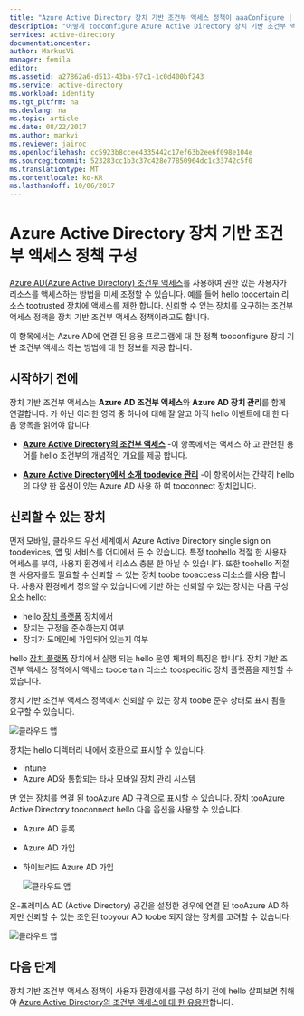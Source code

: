 ```yaml
---
title: "Azure Active Directory 장치 기반 조건부 액세스 정책이 aaaConfigure | Microsoft Docs"
description: "어떻게 tooconfigure Azure Active Directory 장치 기반 조건부 액세스 정책에 알아봅니다."
services: active-directory
documentationcenter: 
author: MarkusVi
manager: femila
editor: 
ms.assetid: a27862a6-d513-43ba-97c1-1c0d400bf243
ms.service: active-directory
ms.workload: identity
ms.tgt_pltfrm: na
ms.devlang: na
ms.topic: article
ms.date: 08/22/2017
ms.author: markvi
ms.reviewer: jairoc
ms.openlocfilehash: cc5923b8ccee4335442c17ef63b2ee6f098e104e
ms.sourcegitcommit: 523283cc1b3c37c428e77850964dc1c33742c5f0
ms.translationtype: MT
ms.contentlocale: ko-KR
ms.lasthandoff: 10/06/2017
---
```

# <a name="configure-azure-active-directory-device-based-conditional-access-policies"></a>Azure Active Directory 장치 기반 조건부 액세스 정책 구성

[Azure AD(Azure Active Directory) 조건부 액세스](active-directory-conditional-access-azure-portal.md)를 사용하여 권한 있는 사용자가 리소스를 액세스하는 방법을 미세 조정할 수 있습니다. 예를 들어 hello toocertain 리소스 tootrusted 장치에 액세스를 제한 합니다. 신뢰할 수 있는 장치를 요구하는 조건부 액세스 정책을 장치 기반 조건부 액세스 정책이라고도 합니다.

이 항목에서는 Azure AD에 연결 된 응용 프로그램에 대 한 정책 tooconfigure 장치 기반 조건부 액세스 하는 방법에 대 한 정보를 제공 합니다. 


## <a name="before-you-begin"></a>시작하기 전에

장치 기반 조건부 액세스는 **Azure AD 조건부 액세스**와 **Azure AD 장치 관리**를 함께 연결합니다. 가 아닌 이러한 영역 중 하나에 대해 잘 알고 아직 hello 이벤트에 대 한 다음 항목을 읽어야 합니다.

- **[Azure Active Directory의 조건부 액세스](active-directory-conditional-access-azure-portal.md)**  -이 항목에서는 액세스 하 고 관련된 용어를 hello 조건부의 개념적인 개요를 제공 합니다.

- **[Azure Active Directory에서 소개 toodevice 관리](device-management-introduction.md)**  -이 항목에서는 간략히 hello의 다양 한 옵션이 있는 Azure AD 사용 하 여 tooconnect 장치입니다. 


## <a name="trusted-devices"></a>신뢰할 수 있는 장치

먼저 모바일, 클라우드 우선 세계에서 Azure Active Directory single sign on toodevices, 앱 및 서비스를 어디에서 든 수 있습니다. 특정 toohello 적절 한 사용자 액세스를 부여, 사용자 환경에서 리소스 충분 한 아닐 수 있습니다. 또한 toohello 적절 한 사용자를도 필요할 수 신뢰할 수 있는 장치 toobe tooaccess 리소스를 사용 합니다. 사용자 환경에서 정의할 수 있습니다에 기반 하는 신뢰할 수 있는 장치는 다음 구성 요소 hello:

- hello [장치 플랫폼](active-directory-conditional-access-azure-portal.md#device-platforms) 장치에서
- 장치는 규정을 준수하는지 여부
- 장치가 도메인에 가입되어 있는지 여부 

hello [장치 플랫폼](active-directory-conditional-access-azure-portal.md#device-platforms) 장치에서 실행 되는 hello 운영 체제의 특징은 합니다. 장치 기반 조건부 액세스 정책에서 액세스 toocertain 리소스 toospecific 장치 플랫폼을 제한할 수 있습니다.



장치 기반 조건부 액세스 정책에서 신뢰할 수 있는 장치 toobe 준수 상태로 표시 됨을 요구할 수 있습니다.

![클라우드 앱](./media/active-directory-conditional-access-policy-connected-applications/24.png)

장치는 hello 디렉터리 내에서 호환으로 표시할 수 있습니다.

- Intune 
- Azure AD와 통합되는 타사 모바일 장치 관리 시스템  

만 있는 장치를 연결 된 tooAzure AD 규격으로 표시할 수 있습니다. 장치 tooAzure Active Directory tooconnect hello 다음 옵션을 사용할 수 있습니다. 

- Azure AD 등록
- Azure AD 가입
- 하이브리드 Azure AD 가입

    ![클라우드 앱](./media/active-directory-conditional-access-policy-connected-applications/26.png)

온-프레미스 AD (Active Directory) 공간을 설정한 경우에 연결 된 tooAzure AD 하지만 신뢰할 수 있는 조인된 tooyour AD toobe 되지 않는 장치를 고려할 수 있습니다.

![클라우드 앱](./media/active-directory-conditional-access-policy-connected-applications/25.png)


## <a name="next-steps"></a>다음 단계

장치 기반 조건부 액세스 정책이 사용자 환경에서를 구성 하기 전에 hello 살펴보면 취해야 [Azure Active Directory의 조건부 액세스에 대 한 유용한](active-directory-conditional-access-best-practices.md)합니다.

